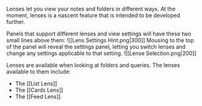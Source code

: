 Lenses let you view your notes and folders in different ways. At the moment, lenses is a nascent feature that is intended to be developed further.

Panels that support different lenses and view settings will have these two small lines above them:
![[Lens Settings Hint.png|300]]
Mousing to the top of the panel will reveal the settings panel, letting you switch lenses and change any settings applicable to that setting.
![[Lense Selection.png|200]]

Lenses are available when looking at folders and queries. The lenses available to them include:
* The [[List Lens]]
* The [[Cards Lens]]
* The [[Feed Lens]]